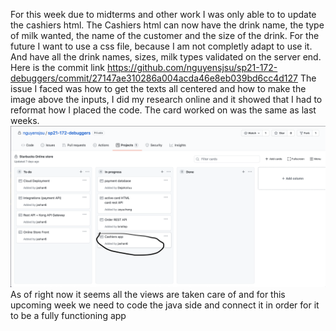 For this week due to midterms and other work I was only able to to update the cashiers html. The Cashiers html can now have the drink name, the type of milk wanted, the name of the customer and the size of the drink. For the future I want to use a css file, because I am not completly adapt to use it. And have all the drink names, sizes, milk types validated on the server end. Here is the commit link https://github.com/nguyensjsu/sp21-172-debuggers/commit/27147ae310286a004acda46e8eb039bd6cc4d127
The issue I faced was how to get the texts all centered and how to make the image above the inputs, I did my research online and it showed that I had to reformat how I placed the code. The card worked on was the same as last weeks. ![alt text](https://github.com/nguyensjsu/sp21-172-debuggers/blob/main/Weekly%20cards/Jashan-week2-card.png)
As of right now it seems all the views are taken care of and for this upcoming week we need to code the java side and connect it in order for it to be a fully functioning app
